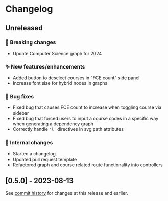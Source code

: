 # Changelog

## Unreleased

### 🚨 Breaking changes

- Update Computer Science graph for 2024

### ✨ New features/enhancements

- Added button to deselect courses in "FCE count" side panel
- Increase font size for hybrid nodes in graphs

### 🐛 Bug fixes

- Fixed bug that causes FCE count to increase when toggling course via sidebar
- Fixed bug that forced users to input a course codes in a specific way when generating a dependency graph
- Correctly handle `'l'` directives in svg path attributes

### 🔧 Internal changes

- Started a changelog.
- Updated pull request template
- Refactored graph and course related route functionality into controllers

## [0.5.0] - 2023-08-13

See [commit history](https://github.com/Courseography/courseography/commits/master/) for changes at this release and earlier.
